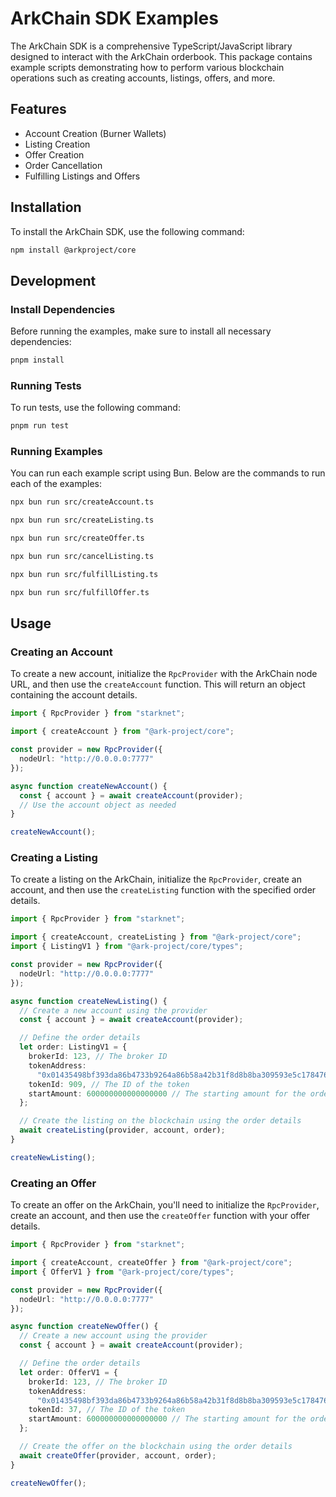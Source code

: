 # ArkChain SDK Examples

The ArkChain SDK is a comprehensive TypeScript/JavaScript library designed to interact with the ArkChain orderbook. This package contains example scripts demonstrating how to perform various blockchain operations such as creating accounts, listings, offers, and more.

## Features

- Account Creation (Burner Wallets)
- Listing Creation
- Offer Creation
- Order Cancellation
- Fulfilling Listings and Offers

## Installation

To install the ArkChain SDK, use the following command:

```bash
npm install @arkproject/core
```

## Development

### Install Dependencies

Before running the examples, make sure to install all necessary dependencies:

```bash
pnpm install
```

### Running Tests

To run tests, use the following command:

```bash
pnpm run test
```

### Running Examples

You can run each example script using Bun. Below are the commands to run each of the examples:

```bash
npx bun run src/createAccount.ts
```

```bash
npx bun run src/createListing.ts
```

```bash
npx bun run src/createOffer.ts
```

```bash
npx bun run src/cancelListing.ts
```

```bash
npx bun run src/fulfillListing.ts
```

```bash
npx bun run src/fulfillOffer.ts
```

## Usage

### Creating an Account

To create a new account, initialize the `RpcProvider` with the ArkChain node URL, and then use the `createAccount` function. This will return an object containing the account details.

```typescript
import { RpcProvider } from "starknet";

import { createAccount } from "@ark-project/core";

const provider = new RpcProvider({
  nodeUrl: "http://0.0.0.0:7777"
});

async function createNewAccount() {
  const { account } = await createAccount(provider);
  // Use the account object as needed
}

createNewAccount();
```

### Creating a Listing

To create a listing on the ArkChain, initialize the `RpcProvider`, create an account, and then use the `createListing` function with the specified order details.

```typescript
import { RpcProvider } from "starknet";

import { createAccount, createListing } from "@ark-project/core";
import { ListingV1 } from "@ark-project/core/types";

const provider = new RpcProvider({
  nodeUrl: "http://0.0.0.0:7777"
});

async function createNewListing() {
  // Create a new account using the provider
  const { account } = await createAccount(provider);

  // Define the order details
  let order: ListingV1 = {
    brokerId: 123, // The broker ID
    tokenAddress:
      "0x01435498bf393da86b4733b9264a86b58a42b31f8d8b8ba309593e5c17847672", // The token address
    tokenId: 909, // The ID of the token
    startAmount: 600000000000000000 // The starting amount for the order
  };

  // Create the listing on the blockchain using the order details
  await createListing(provider, account, order);
}

createNewListing();
```

### Creating an Offer

To create an offer on the ArkChain, you'll need to initialize the `RpcProvider`, create an account, and then use the `createOffer` function with your offer details.

```typescript
import { RpcProvider } from "starknet";

import { createAccount, createOffer } from "@ark-project/core";
import { OfferV1 } from "@ark-project/core/types";

const provider = new RpcProvider({
  nodeUrl: "http://0.0.0.0:7777"
});

async function createNewOffer() {
  // Create a new account using the provider
  const { account } = await createAccount(provider);

  // Define the order details
  let order: OfferV1 = {
    brokerId: 123, // The broker ID
    tokenAddress:
      "0x01435498bf393da86b4733b9264a86b58a42b31f8d8b8ba309593e5c17847672", // The token address
    tokenId: 37, // The ID of the token
    startAmount: 600000000000000000 // The starting amount for the order
  };

  // Create the offer on the blockchain using the order details
  await createOffer(provider, account, order);
}

createNewOffer();
```
